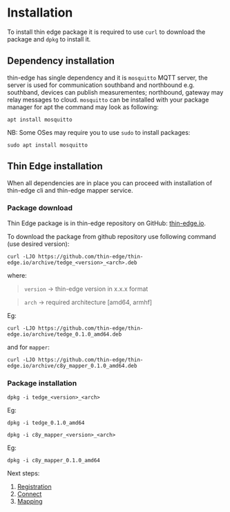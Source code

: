 # Installation

To install thin edge package it is required to use `curl` to download the package and `dpkg` to install it.

## Dependency installation

thin-edge has single dependency and it is `mosquitto` MQTT server, the server is used for communication southband and northbound e.g. southband, devices can publish measurementes; northbound, gateway may relay messages to cloud.
`mosquitto` can be installed with your package manager for apt the command may look as following:

```shell
apt install mosquitto
```

NB: Some OSes may require you to use `sudo` to install packages:

```shell
sudo apt install mosquitto
```

## Thin Edge installation

When all dependencies are in place you can proceed with installation of thin-edge cli and thin-edge mapper service.

### Package download

Thin Edge package is in thin-edge repository on GitHub: [thin-edge.io](https://github.com/thin-edge/thin-edge.io/releases/).

To download the package from github repository use following command (use desired version):

```shell
curl -LJO https://github.com/thin-edge/thin-edge.io/archive/tedge_<version>_<arch>.deb
```

where:
> `version` -> thin-edge version in x.x.x format

> `arch` -> required architecture [amd64, armhf]

Eg:

```shell
curl -LJO https://github.com/thin-edge/thin-edge.io/archive/tedge_0.1.0_amd64.deb
```

and for `mapper`:

```shell
curl -LJO https://github.com/thin-edge/thin-edge.io/archive/c8y_mapper_0.1.0_amd64.deb
```

### Package installation

```shell
dpkg -i tedge_<version>_<arch>
```

Eg:

```shell
dpkg -i tedge_0.1.0_amd64
```

```shell
dpkg -i c8y_mapper_<version>_<arch>
```

Eg:

```shell
dpkg -i c8y_mapper_0.1.0_amd64
```

Next steps:

1. [Registration](./003_registration.md)
2. [Connect](004_connect.md)
3. [Mapping](...)
